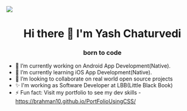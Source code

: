 

<!---
brahman10/brahman10 is a ✨ special ✨ repository because its `README.md` (this file) appears on your GitHub profile.
You can click the Preview link to take a look at your changes.
--->


<img src = "https://1.bp.blogspot.com/-b1_n6tOHvWU/YKMssWEjo-I/AAAAAAAAQjk/vIJQsAPUpRQKxR44GoCbm3CtRgr8tVBKACLcBGAsYHQ/s0/Android_NewForDevelopers_1024x512_updated.png"></img>
<h1 align = "center">Hi there 👋 I'm Yash Chaturvedi</h1>
 
<h3 align="center">born to code</h3>

- 🔭 I’m currently working on Android App Development(Native).
- 🌱 I’m currently learning iOS App Development(Native).
- 👯 I’m looking to collaborate on real world open source projects
- ✨ I'm working as Software Developer at LBB(Little Black Book)
- ⚡ Fun fact: Visit my portfolio to see my dev skills - https://brahman10.github.io/PortFolioUsingCSS/


